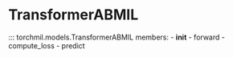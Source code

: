 # TransformerABMIL

::: torchmil.models.TransformerABMIL
    members:
    - __init__
    - forward
    - compute_loss
    - predict